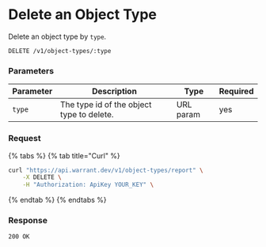# Delete an Object Type

Delete an object type by `type`.

```
DELETE /v1/object-types/:type
```

### Parameters <a href="#parameters" id="parameters"></a>

| Parameter | Description                               | Type      | Required |
| --------- | ----------------------------------------- | --------- | -------- |
| `type`    | The type id of the object type to delete. | URL param | yes      |

### Request <a href="#request" id="request"></a>

{% tabs %}
{% tab title="Curl" %}
```sh
curl "https://api.warrant.dev/v1/object-types/report" \
    -X DELETE \
    -H "Authorization: ApiKey YOUR_KEY" \
```
{% endtab %}
{% endtabs %}

### Response <a href="#response" id="response"></a>

```
200 OK
```
